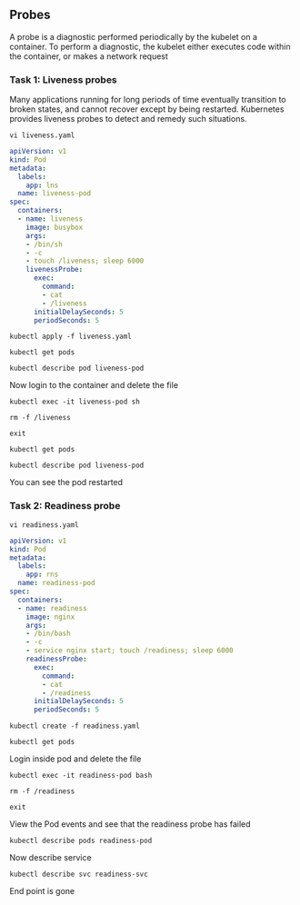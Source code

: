 ## Probes
A probe is a diagnostic performed periodically by the kubelet on a container. To perform a diagnostic, the kubelet either executes code within the container, or makes a network request


### Task 1: Liveness probes

Many applications running for long periods of time eventually transition to broken states, and cannot recover except by being restarted. Kubernetes provides liveness probes to detect and remedy such situations.
```	  
vi liveness.yaml
```
```yaml
apiVersion: v1
kind: Pod
metadata:
  labels:
    app: lns
  name: liveness-pod
spec:
  containers:
  - name: liveness
    image: busybox
    args:
    - /bin/sh
    - -c
    - touch /liveness; sleep 6000
    livenessProbe:
      exec:
        command:
        - cat
        - /liveness
      initialDelaySeconds: 5
      periodSeconds: 5
```
```
kubectl apply -f liveness.yaml
```
```	  
kubectl get pods	  
```
```
kubectl describe pod liveness-pod
``` 
Now login to the container and delete the file
```
kubectl exec -it liveness-pod sh 
```
```
rm -f /liveness
```
```
exit
```
```
kubectl get pods
```
```
kubectl describe pod liveness-pod
```
You can see the pod restarted

 
### Task 2: Readiness probe
```
vi readiness.yaml
```
```yaml
apiVersion: v1
kind: Pod
metadata:
  labels:
    app: rns
  name: readiness-pod
spec:
  containers:
  - name: readiness
    image: nginx
    args:
    - /bin/bash
    - -c
    - service nginx start; touch /readiness; sleep 6000
    readinessProbe:
      exec:
        command:
        - cat
        - /readiness
      initialDelaySeconds: 5
      periodSeconds: 5
```
```	  
kubectl create -f readiness.yaml
```
```
kubectl get pods
```

Login inside pod and delete the file 
```
kubectl exec -it readiness-pod bash 
```
```
rm -f /readiness
```
```
exit
```

View the Pod events and see that the readiness probe has failed
```
kubectl describe pods readiness-pod
```
Now describe service
```
kubectl describe svc readiness-svc
```
End point is gone
